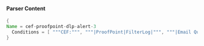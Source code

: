 #### Parser Content
```Java
{
Name = cef-proofpoint-dlp-alert-3
  Conditions = [ """CEF:""", """|ProofPoint|FilterLog|""", """|Email Quarantine|""" ]
}
```